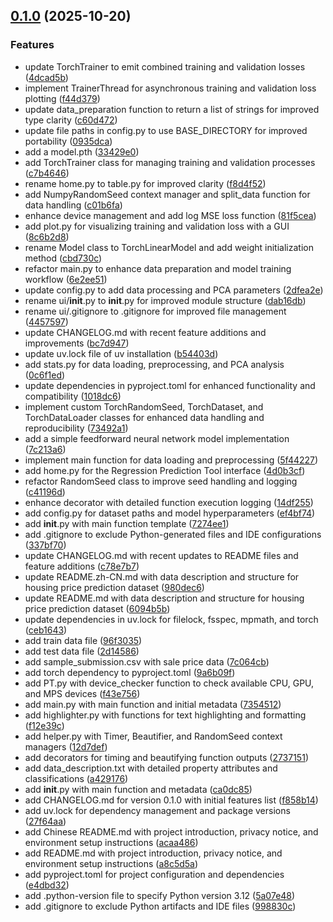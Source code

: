 <!-- insertion marker -->
<a name="0.1.0"></a>

## [0.1.0](https://github.com///compare/998830ce45a9120223b383305af1ed4d64ad1623...0.1.0) (2025-10-20)

### Features

- update TorchTrainer to emit combined training and validation losses ([4dcad5b](https://github.com///commit/4dcad5b8a58a1bf892ec53145af7ac3a0ca42bcd))
- implement TrainerThread for asynchronous training and validation loss plotting ([f44d379](https://github.com///commit/f44d37973efd8da615215f4731bdbb4781abe9a9))
- update data_preparation function to return a list of strings for improved type clarity ([c60d472](https://github.com///commit/c60d472d49524d4b189c11804cd06143bd7916ed))
- update file paths in config.py to use BASE_DIRECTORY for improved portability ([0935dca](https://github.com///commit/0935dca3aa7c3bceeb11810de59fd3054e570c43))
- add a model.pth ([33429e0](https://github.com///commit/33429e0488060fc66f86e7bf14379b5b0f8762fd))
- add TorchTrainer class for managing training and validation processes ([c7b4646](https://github.com///commit/c7b464636cc8bb16c8eb8e184410541824e4d06e))
- rename home.py to table.py for improved clarity ([f8d4f52](https://github.com///commit/f8d4f527fb24a8a067b2bf4830281613b0867863))
- add NumpyRandomSeed context manager and split_data function for data handling ([c01b6fa](https://github.com///commit/c01b6fa707637809cf9ca1d5300f18ebdcda2dd9))
- enhance device management and add log MSE loss function ([81f5cea](https://github.com///commit/81f5cea80e06c73a58694c14105ba57d6fd61375))
- add plot.py for visualizing training and validation loss with a GUI ([8c6b2d8](https://github.com///commit/8c6b2d8eb6bf363b3ed96567db0899913b703c79))
- rename Model class to TorchLinearModel and add weight initialization method ([cbd730c](https://github.com///commit/cbd730c24708c2e590e42e987d0cec97218b2d50))
- refactor main.py to enhance data preparation and model training workflow ([6e2ee51](https://github.com///commit/6e2ee51f9f66885b1f47b39a182275cc28535680))
- update config.py to add data processing and PCA parameters ([2dfea2e](https://github.com///commit/2dfea2e81e65c7e88e388bd73da8fbd2c3df11ab))
- rename ui/__init__.py to __init__.py for improved module structure ([dab16db](https://github.com///commit/dab16db831e77496ad2398d02f5d71fd73baefa0))
- rename ui/.gitignore to .gitignore for improved file management ([4457597](https://github.com///commit/44575970479451d40704b7c1fcef8adf141e4047))
- update CHANGELOG.md with recent feature additions and improvements ([bc7d947](https://github.com///commit/bc7d9478812c060691bf420bac0f2b08cdf28f19))
- update uv.lock file of uv installation ([b54403d](https://github.com///commit/b54403d6dfb64ba7b57de7a98cdf1e5f2fa45f7b))
- add stats.py for data loading, preprocessing, and PCA analysis ([0c6f1ed](https://github.com///commit/0c6f1edce91c366fffb48daf029285d5792b32dd))
- update dependencies in pyproject.toml for enhanced functionality and compatibility ([1018dc6](https://github.com///commit/1018dc6e9249d2fecaa8ad395a41a8b0715fbdd7))
- implement custom TorchRandomSeed, TorchDataset, and TorchDataLoader classes for enhanced data handling and reproducibility ([73492a1](https://github.com///commit/73492a1a00c2ffcd2606aa68583ae752b4c33137))
- add a simple feedforward neural network model implementation ([7c213a6](https://github.com///commit/7c213a651ff0960aa0440b9c4ea3acbd9cf73d47))
- implement main function for data loading and preprocessing ([5f44227](https://github.com///commit/5f44227adbe75b7b0c3e13b8d669f82fbc8b9bd4))
- add home.py for the Regression Prediction Tool interface ([4d0b3cf](https://github.com///commit/4d0b3cf582d58a8d4f6cdc792c3e77f6d6ae24aa))
- refactor RandomSeed class to improve seed handling and logging ([c41196d](https://github.com///commit/c41196dccde48163fa27f4f4b518128329661b07))
- enhance decorator with detailed function execution logging ([14df255](https://github.com///commit/14df255f21a48f8efc4a84e4c105f83bb58c87f3))
- add config.py for dataset paths and model hyperparameters ([ef4bf74](https://github.com///commit/ef4bf74bc12931851a0f660a33880fb4a63170ac))
- add __init__.py with main function template ([7274ee1](https://github.com///commit/7274ee1883ce44c602be28c8a96950001d48da33))
- add .gitignore to exclude Python-generated files and IDE configurations ([337bf70](https://github.com///commit/337bf7068ae1f465ab5e4cfc40bff90add6844a7))
- update CHANGELOG.md with recent updates to README files and feature additions ([c78e7b7](https://github.com///commit/c78e7b75508975932331a41edb97958a36bff761))
- update README.zh-CN.md with data description and structure for housing price prediction dataset ([980dec6](https://github.com///commit/980dec6474e9a3944661abf10b0bf5bc3bf905d6))
- update README.md with data description and structure for housing price prediction dataset ([6094b5b](https://github.com///commit/6094b5badefd517fd2a47bda195e88dd80661108))
- update dependencies in uv.lock for filelock, fsspec, mpmath, and torch ([ceb1643](https://github.com///commit/ceb16434e3a93c1f6528102f9f03bbedcfffbd6d))
- add train data file ([96f3035](https://github.com///commit/96f30357648f69a7ed3e1b78dfb1903b7d288753))
- add test data file ([2d14586](https://github.com///commit/2d14586882248a3142785a46b9cd53d0399b3888))
- add sample_submission.csv with sale price data ([7c064cb](https://github.com///commit/7c064cbbbf15693a1c2ee88f77a2d7343f214deb))
- add torch dependency to pyproject.toml ([9a6b09f](https://github.com///commit/9a6b09f77b77283fcd5421bf389ea223bc724af5))
- add PT.py with device_checker function to check available CPU, GPU, and MPS devices ([f43e756](https://github.com///commit/f43e7564615c131d747ba9ca663ef2c805467540))
- add main.py with main function and initial metadata ([7354512](https://github.com///commit/7354512e667d1099e5c60c1c5df4b0ecac55261a))
- add highlighter.py with functions for text highlighting and formatting ([f12e39c](https://github.com///commit/f12e39c77033ad7de2794583a967c85336f648b7))
- add helper.py with Timer, Beautifier, and RandomSeed context managers ([12d7def](https://github.com///commit/12d7defee820a8993576670803e4d3b2ca896b07))
- add decorators for timing and beautifying function outputs ([2737151](https://github.com///commit/27371511fb1c185a946408440ef4ebfcf1fd2266))
- add data_description.txt with detailed property attributes and classifications ([a429176](https://github.com///commit/a429176e0103af29c851888a145d56c68eff1c27))
- add __init__.py with main function and metadata ([ca0dc85](https://github.com///commit/ca0dc85e34f682010587626208b1be2a489694c7))
- add CHANGELOG.md for version 0.1.0 with initial features list ([f858b14](https://github.com///commit/f858b148aa7a955b422c8888c98c52b491572369))
- add uv.lock for dependency management and package versions ([27f64aa](https://github.com///commit/27f64aa1909d4d8270bb03065bc1451c4b857125))
- add Chinese README.md with project introduction, privacy notice, and environment setup instructions ([acaa486](https://github.com///commit/acaa48688def487846833f3742bce6a966325e6a))
- add README.md with project introduction, privacy notice, and environment setup instructions ([a8c5d5a](https://github.com///commit/a8c5d5a9ac9881e5ab4f603b10dc64629055fbb4))
- add pyproject.toml for project configuration and dependencies ([e4dbd32](https://github.com///commit/e4dbd3231fc8ae04a177e5b1a6b54dfa6645cec3))
- add .python-version file to specify Python version 3.12 ([5a07e48](https://github.com///commit/5a07e48899f0397f073d4b681a6b4577f0d1cdd1))
- add .gitignore to exclude Python artifacts and IDE files ([998830c](https://github.com///commit/998830ce45a9120223b383305af1ed4d64ad1623))

